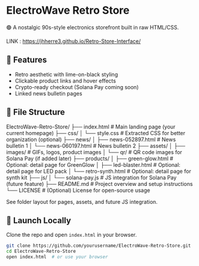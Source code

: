 # ElectroWave Retro Store

🟢 A nostalgic 90s-style electronics storefront built in raw HTML/CSS.

LINK : https://jhherre3.github.io/Retro-Store-Interface/

## 💾 Features

- Retro aesthetic with lime-on-black styling
- Clickable product links and hover effects
- Crypto-ready checkout (Solana Pay coming soon)
- Linked news bulletin pages

## 📂 File Structure

ElectroWave-Retro-Store/
├── index.html                 # Main landing page (your current homepage)
├── css/
│   └── style.css              # Extracted CSS for better organization (optional)
├── news/
│   ├── news-052897.html       # News bulletin 1
│   └── news-060197.html       # News bulletin 2
├── assets/
│   ├── images/                # GIFs, logos, product images
│   └── qr/                    # QR code images for Solana Pay (if added later)
├── products/
│   ├── green-glow.html        # Optional: detail page for GreenGlow
│   ├── led-blaster.html       # Optional: detail page for LED pack
│   └── retro-synth.html       # Optional: detail page for synth kit
├── js/
│   └── solana-pay.js          # JS integration for Solana Pay (future feature)
├── README.md                  # Project overview and setup instructions
└── LICENSE                    # (Optional) License for open-source usage

See folder layout for pages, assets, and future JS integration.

## 🚀 Launch Locally

Clone the repo and open `index.html` in your browser.

```bash
git clone https://github.com/yourusername/ElectroWave-Retro-Store.git
cd ElectroWave-Retro-Store
open index.html  # or use your browser
